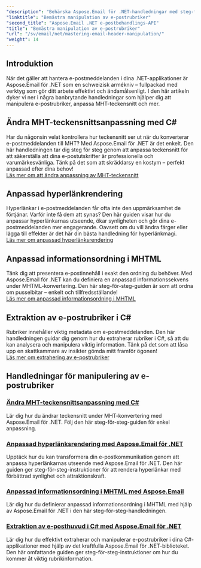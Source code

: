 ```yaml
---
"description": "Behärska Aspose.Email för .NET-handledningar med steg-för-steg-guider om manipulation av e-postrubriker, anpassning av teckensnitt, rendering av hyperlänkar och ordning av MHTML-information."
"linktitle": "Bemästra manipulation av e-postrubriker"
"second_title": "Aspose.Email .NET e-postbehandlings-API"
"title": "Bemästra manipulation av e-postrubriker"
"url": "/sv/email/net/mastering-email-header-manipulation/"
"weight": 14
---
```


## Introduktion

När det gäller att hantera e-postmeddelanden i dina .NET-applikationer är Aspose.Email för .NET som en schweizisk armékniv – fullpackad med verktyg som gör ditt arbete effektivt och ändamålsenligt. I den här artikeln dyker vi ner i några banbrytande handledningar som hjälper dig att manipulera e-postrubriker, anpassa MHT-teckensnitt och mer.

## Ändra MHT-teckensnittsanpassning med C#  
Har du någonsin velat kontrollera hur teckensnitt ser ut när du konverterar e-postmeddelanden till MHT? Med Aspose.Email för .NET är det enkelt. Den här handledningen tar dig steg för steg genom att anpassa teckensnitt för att säkerställa att dina e-postutskrifter är professionella och varumärkesvänliga. Tänk på det som att skräddarsy en kostym – perfekt anpassad efter dina behov!  
[Läs mer om att ändra anpassning av MHT-teckensnitt](./changing-mht-font-customization/)  

## Anpassad hyperlänkrendering  
Hyperlänkar i e-postmeddelanden får ofta inte den uppmärksamhet de förtjänar. Varför inte få dem att synas? Den här guiden visar hur du anpassar hyperlänkarnas utseende, ökar synligheten och gör dina e-postmeddelanden mer engagerande. Oavsett om du vill ändra färger eller lägga till effekter är det här din bästa handledning för hyperlänkmagi.  
[Läs mer om anpassad hyperlänksrendering](./custom-hyperlink-rendering/)  

## Anpassad informationsordning i MHTML  
Tänk dig att presentera e-postinnehåll i exakt den ordning du behöver. Med Aspose.Email för .NET kan du definiera en anpassad informationssekvens under MHTML-konvertering. Den här steg-för-steg-guiden är som att ordna om pusselbitar – enkelt och tillfredsställande!  
[Läs mer om anpassad informationsordning i MHTML](./custom-order-of-information-in-mhtml/)  

## Extraktion av e-postrubriker i C#  
Rubriker innehåller viktig metadata om e-postmeddelanden. Den här handledningen guidar dig genom hur du extraherar rubriker i C#, så att du kan analysera och manipulera viktig information. Tänk på det som att låsa upp en skattkammare av insikter gömda mitt framför ögonen!  
[Läs mer om extrahering av e-postrubriker](./email-header-extraction/)  

## Handledningar för manipulering av e-postrubriker
### [Ändra MHT-teckensnittsanpassning med C#](./changing-mht-font-customization/)
Lär dig hur du ändrar teckensnitt under MHT-konvertering med Aspose.Email för .NET. Följ den här steg-för-steg-guiden för enkel anpassning.
### [Anpassad hyperlänksrendering med Aspose.Email för .NET ](./custom-hyperlink-rendering/)
Upptäck hur du kan transformera din e-postkommunikation genom att anpassa hyperlänkarnas utseende med Aspose.Email för .NET. Den här guiden ger steg-för-steg-instruktioner för att rendera hyperlänkar med förbättrad synlighet och attraktionskraft.
### [Anpassad informationsordning i MHTML med Aspose.Email](./custom-order-of-information-in-mhtml/)
Lär dig hur du definierar anpassad informationsordning i MHTML med hjälp av Aspose.Email för .NET i den här steg-för-steg-handledningen.
### [Extraktion av e-posthuvud i C# med Aspose.Email för .NET](./email-header-extraction/)
Lär dig hur du effektivt extraherar och manipulerar e-postrubriker i dina C#-applikationer med hjälp av det kraftfulla Aspose.Email för .NET-biblioteket. Den här omfattande guiden ger steg-för-steg-instruktioner om hur du kommer åt viktig rubrikinformation.